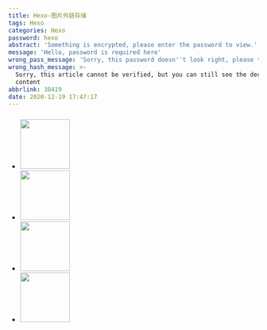 ```yaml
---
title: Hexo-图片外链存储
tags: Hexo
categories: Hexo
password: hexo
abstract: 'Something is encrypted, please enter the password to view.'
message: 'Hello, password is required here'
wrong_pass_message: 'Sorry, this password doesn''t look right, please try again.'
wrong_hash_message: >-
  Sorry, this article cannot be verified, but you can still see the decrypted
  content
abbrlink: 38419
date: 2020-12-19 17:47:17
---
```


###  

+ <img src="https://img-blog.csdnimg.cn/20201219174546861.jpg"  width="100">

+ <img src="https://img-blog.csdnimg.cn/20201219174546988.jpg" width="100">

+ <img src="https://img-blog.csdnimg.cn/20201219174851298.jpg" width="100">

+ <img src="https://img-blog.csdnimg.cn/20201219174942484.jpg" width="100">